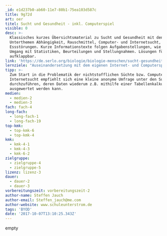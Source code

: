 ```yaml
---
_id: e1d237b0-ab60-11e7-80b1-75ea103d587c
title: 9g72d
art: oer
titel: Sucht und Gesundheit - inkl. Computerspiel
visible: 0
desc: >-
  Klassisches kurzes Übersichtsmaterial zu Sucht und Gesundheit mit den
  Unterthemen Abhängigkeit, Rauschmittel, Computer- und Internetsucht,
  Essstörungen. Kurze Informationstexte folgen Aufgabenstellungen, wie der
  Umgang mit Statistiken, Beurteilungen und Stellungnahmen. Lösungen für SuS
  aufklappbar.
link: 'https://de.serlo.org/biologie/biologie-menschen/sucht-gesundheit'
lernziele: "Auseinandersetzung mit dem eigenen Internet- und Computerspielverhalten. Visualisierung  von Daten in Form von digitalen/ analogen Diagrammen. Beurteilung von riskanten NutzerInnenverhalten im Netz. \r\nÜben selbstgesteuerten Lernens."
tipp: >-
  Zum Start in die Problematik der nichtstofflichen Süchte bzw. Computer- und
  Internetsucht empfiehlt sich eine kleine anonyme Umfrage unter den SuS
  durchzuführen, deren Daten wiederum z.B. mithilfe einer Tabellenkalkulation
  ausgewertet werden kann.
medien:
  - medien-2
  - medien-3
fach: fach-4
long-fach:
  - long-fach-1
  - long-fach-19
top-kmk:
  - top-kmk-6
  - top-kmk-4
kmk:
  - kmk-4-1
  - kmk-4-3
  - kmk-6-2
zielgruppe:
  - zielgruppe-4
  - zielgruppe-5
lizenz: lizenz-3
dauer:
  - dauer-2
  - dauer-3
vorbereitungszeit: vorbereitungszeit-2
author-name: Steffen Jauch
author-email: Steffen_jauch@me.com
author-website: www.schuleunterstrom.de
tags: 'BYOD'
date: '2017-10-07T13:10:25.343Z'
---
```

empty
